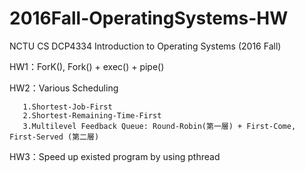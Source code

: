 # 2016Fall-OperatingSystems-HW
NCTU CS DCP4334 Introduction to Operating Systems (2016 Fall)

HW1：ForK(), Fork() + exec() + pipe()

HW2：Various Scheduling 

       1.Shortest-Job-First
       2.Shortest-Remaining-Time-First
       3.Multilevel Feedback Queue: Round-Robin(第一層) + First-Come, First-Served (第二層)
       
HW3：Speed up existed program by using pthread
